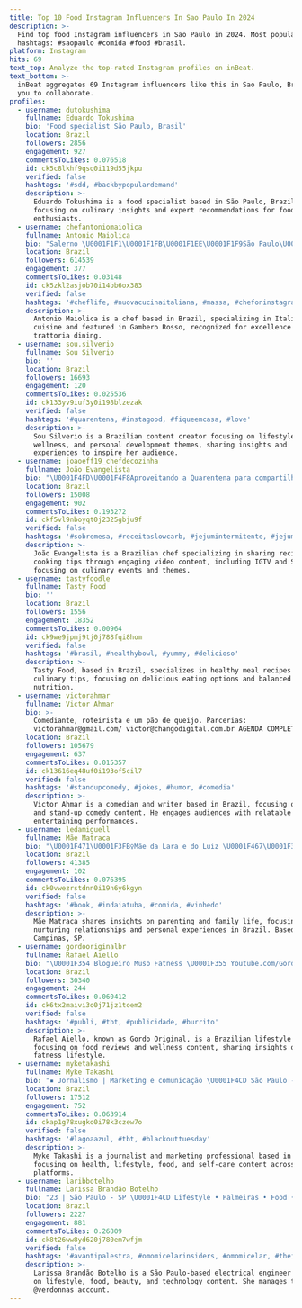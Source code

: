 ```yaml
---
title: Top 10 Food Instagram Influencers In Sao Paulo In 2024
description: >-
  Find top food Instagram influencers in Sao Paulo in 2024. Most popular
  hashtags: #saopaulo #comida #food #brasil.
platform: Instagram
hits: 69
text_top: Analyze the top-rated Instagram profiles on inBeat.
text_bottom: >-
  inBeat aggregates 69 Instagram influencers like this in Sao Paulo, Brazil for
  you to collaborate.
profiles:
  - username: dutokushima
    fullname: Eduardo Tokushima
    bio: 'Food specialist São Paulo, Brasil'
    location: Brazil
    followers: 2856
    engagement: 927
    commentsToLikes: 0.076518
    id: ck5c8lkhf9qsq0i119d55jkpu
    verified: false
    hashtags: '#sdd, #backbypopulardemand'
    description: >-
      Eduardo Tokushima is a food specialist based in São Paulo, Brazil,
      focusing on culinary insights and expert recommendations for food
      enthusiasts.
  - username: chefantoniomaiolica
    fullname: Antonio Maiolica
    bio: "Salerno \U0001F1F1\U0001F1FB\U0001F1EE\U0001F1F9São Paulo\U0001F1E7\U0001F1F7 \U0001F1EE\U0001F1F9@temperanicucina \U0001F1EC\U0001F1F7@miirooftop \U0001F355\U0001F355 @gambero_rosso 2023 e 2024 \U0001F3C6 Melhor Trattoria Veja São Paulo 2019"
    location: Brazil
    followers: 614539
    engagement: 377
    commentsToLikes: 0.03148
    id: ck5zkl2asjob70i14bb6ox383
    verified: false
    hashtags: '#cheflife, #nuovacucinaitaliana, #massa, #chefoninstagram'
    description: >-
      Antonio Maiolica is a chef based in Brazil, specializing in Italian
      cuisine and featured in Gambero Rosso, recognized for excellence in
      trattoria dining.
  - username: sou.silverio
    fullname: Sou Silverio
    bio: ''
    location: Brazil
    followers: 16693
    engagement: 120
    commentsToLikes: 0.025536
    id: ck133yv9iuf3y0i198blzezak
    verified: false
    hashtags: '#quarentena, #instagood, #fiqueemcasa, #love'
    description: >-
      Sou Silverio is a Brazilian content creator focusing on lifestyle,
      wellness, and personal development themes, sharing insights and
      experiences to inspire her audience.
  - username: joaoeff19_chefdecozinha
    fullname: João Evangelista
    bio: "\U0001F4FD\U0001F4F8Aproveitando a Quarentena para compartilhar boas receitas. Acompanhe os Stories e o IGTV. \U0001F609\U0001F609\U0001F609 \U0001F373Cozinheiro \U0001F37DEventos Gastronômicos Outras Mídias\U0001F447\U0001F447\U0001F447"
    location: Brazil
    followers: 15008
    engagement: 902
    commentsToLikes: 0.193272
    id: ckf5vl9nboyqt0j2325gbju9f
    verified: false
    hashtags: '#sobremesa, #receitaslowcarb, #jejumintermitente, #jejum'
    description: >-
      João Evangelista is a Brazilian chef specializing in sharing recipes and
      cooking tips through engaging video content, including IGTV and Stories,
      focusing on culinary events and themes.
  - username: tastyfoodle
    fullname: Tasty Food
    bio: ''
    location: Brazil
    followers: 1556
    engagement: 18352
    commentsToLikes: 0.00964
    id: ck9we9jpmj9tj0j788fqi8hom
    verified: false
    hashtags: '#brasil, #healthybowl, #yummy, #delicioso'
    description: >-
      Tasty Food, based in Brazil, specializes in healthy meal recipes and
      culinary tips, focusing on delicious eating options and balanced
      nutrition.
  - username: victorahmar
    fullname: Victor Ahmar
    bio: >-
      Comediante, roteirista e um pão de queijo. Parcerias:
      victorahmar@gmail.com/ victor@changodigital.com.br AGENDA COMPLETA:
    location: Brazil
    followers: 105679
    engagement: 637
    commentsToLikes: 0.015357
    id: ck13616eq48uf0i193of5cil7
    verified: false
    hashtags: '#standupcomedy, #jokes, #humor, #comedia'
    description: >-
      Victor Ahmar is a comedian and writer based in Brazil, focusing on humor
      and stand-up comedy content. He engages audiences with relatable and
      entertaining performances.
  - username: ledamiguell
    fullname: Mãe Matraca
    bio: "\U0001F471\U0001F3FB‍♀️Mãe da Lara e do Luiz \U0001F467\U0001F3FC\U0001F466\U0001F3FC ☺️ Tagarelando sobre a vida com muito carinho. \U0001F4E9 Parcerias via direct \U0001F4CD Campinas SP #seutreinoinspira"
    location: Brazil
    followers: 41385
    engagement: 102
    commentsToLikes: 0.076395
    id: ck0vwezrstdnn0i19n6y6kgyn
    verified: false
    hashtags: '#book, #indaiatuba, #comida, #vinhedo'
    description: >-
      Mãe Matraca shares insights on parenting and family life, focusing on
      nurturing relationships and personal experiences in Brazil. Based in
      Campinas, SP.
  - username: gordooriginalbr
    fullname: Rafael Aiello
    bio: "\U0001F354 Blogueiro Muso Fatness \U0001F355 Youtube.com/GordoOriginal \U0001F35F Contato: umhomemdepeso@gmail.com \U0001F964 Refil"
    location: Brazil
    followers: 30340
    engagement: 244
    commentsToLikes: 0.060412
    id: ck6tx2maivi3o0j71jz1toem2
    verified: false
    hashtags: '#publi, #tbt, #publicidade, #burrito'
    description: >-
      Rafael Aiello, known as Gordo Original, is a Brazilian lifestyle blogger
      focusing on food reviews and wellness content, sharing insights on the
      fatness lifestyle.
  - username: myketakashi
    fullname: Myke Takashi
    bio: "▪️ Jornalismo | Marketing e comunicação \U0001F4CD São Paulo - Curitiba ✨ Saúde | lifestyle | food | autocuidado✨"
    location: Brazil
    followers: 17512
    engagement: 752
    commentsToLikes: 0.063914
    id: ckap1g78xugko0i78k3czew7o
    verified: false
    hashtags: '#lagoaazul, #tbt, #blackouttuesday'
    description: >-
      Myke Takashi is a journalist and marketing professional based in Brazil,
      focusing on health, lifestyle, food, and self-care content across various
      platforms.
  - username: laribbotelho
    fullname: Larissa Brandão Botelho
    bio: "23 | São Paulo - SP \U0001F4CD Lifestyle • Palmeiras • Food • Tech • Beauty Electrical Engineer ⚡️| @verdonnas adm"
    location: Brazil
    followers: 2227
    engagement: 881
    commentsToLikes: 0.26809
    id: ck8t26ww8yd620j780em7wfjm
    verified: false
    hashtags: '#avantipalestra, #omomicelarinsiders, #omomicelar, #theinsidersbrasil'
    description: >-
      Larissa Brandão Botelho is a São Paulo-based electrical engineer focusing
      on lifestyle, food, beauty, and technology content. She manages the
      @verdonnas account.
---
```



